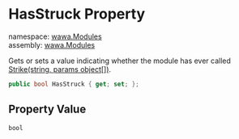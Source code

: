 # HasStruck Property

namespace: [wawa\.Modules](../../wawa.Modules.md)<br />
assembly: [wawa\.Modules](../../../wawa.Modules.md)

Gets or sets a value indicating whether the module has ever called [Strike\(string, params object\[\]\)](../../../wawa.Modules/wawa.Modules/ModdedModule/Strike.md)\.

```csharp
public bool HasStruck { get; set; };
```

## Property Value

`bool`

